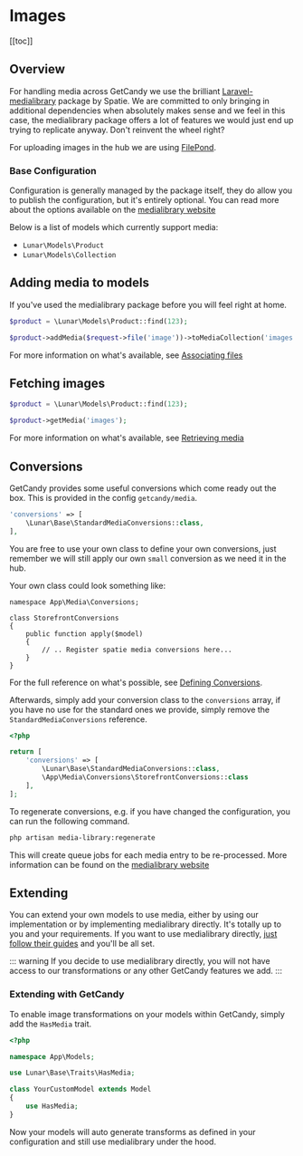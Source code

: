 # Images

[[toc]]

## Overview

For handling media across GetCandy we use the brilliant [Laravel-medialibrary](https://spatie.be/docs/laravel-medialibrary) package by Spatie. We are committed to only bringing in additional dependencies when absolutely makes sense and we feel in this case, the medialibrary package offers a lot of features we would just end up trying to replicate anyway. Don't reinvent the wheel right?

For uploading images in the hub we are using [FilePond](https://pqina.nl).

### Base Configuration

Configuration is generally managed by the package itself, they do allow you to publish the configuration, but it's entirely optional. You can read more about the options available on the [medialibrary website](https://spatie.be/docs/laravel-medialibrary/v9/installation-setup)

Below is a list of models which currently support media:

- `Lunar\Models\Product`
- `Lunar\Models\Collection`

## Adding media to models

If you've used the medialibrary package before you will feel right at home.

```php
$product = \Lunar\Models\Product::find(123);

$product->addMedia($request->file('image'))->toMediaCollection('images');
```

For more information on what's available, see [Associating files](https://spatie.be/docs/laravel-medialibrary/v9/basic-usage/associating-files)

## Fetching images

```php
$product = \Lunar\Models\Product::find(123);

$product->getMedia('images');
```
For more information on what's available, see [Retrieving media](https://spatie.be/docs/laravel-medialibrary/v9/basic-usage/retrieving-media)

## Conversions

GetCandy provides some useful conversions which come ready out the box. This is provided in the config `getcandy/media`.

```php
'conversions' => [
    \Lunar\Base\StandardMediaConversions::class,
],
```

You are free to use your own class to define your own conversions, just remember we will still apply our own `small` conversion as we need it in the hub.

Your own class could look something like:

```
namespace App\Media\Conversions;

class StorefrontConversions
{
    public function apply($model)
    {
        // .. Register spatie media conversions here...
    }
}
```

For the full reference on what's possible, see [Defining Conversions](https://spatie.be/docs/laravel-medialibrary/v10/converting-images/defining-conversions).

Afterwards, simply add your conversion class to the `conversions` array, if you have no use for the standard ones we provide, simply remove the `StandardMediaConversions` reference.

```php
<?php

return [
    'conversions' => [
        \Lunar\Base\StandardMediaConversions::class,
        \App\Media\Conversions\StorefrontConversions::class
    ],
];
```

To regenerate conversions, e.g. if you have changed the configuration, you can run the following command.

```sh
php artisan media-library:regenerate
```

This will create queue jobs for each media entry to be re-processed. More information can be found on the [medialibrary website](https://spatie.be/docs/laravel-medialibrary/v9/converting-images/regenerating-images)


## Extending

You can extend your own models to use media, either by using our implementation or by implementing medialibrary directly. It's totally up to you and your requirements. If you want to use medialibrary directly, [just follow their guides](https://spatie.be/docs/laravel-medialibrary/v9/basic-usage/preparing-your-model) and you'll be all set.

::: warning
If you decide to use medialibrary directly, you will not have access to our transformations or any other GetCandy features we add.
:::

### Extending with GetCandy

To enable image transformations on your models within GetCandy, simply add the `HasMedia` trait.

```php
<?php

namespace App\Models;

use Lunar\Base\Traits\HasMedia;

class YourCustomModel extends Model
{
    use HasMedia;
}
```

Now your models will auto generate transforms as defined in your configuration and still use medialibrary under the hood.
